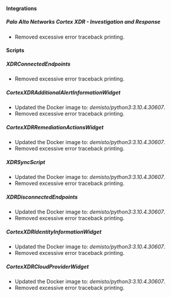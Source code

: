 
#### Integrations
##### Palo Alto Networks Cortex XDR - Investigation and Response
- Removed excessive error traceback printing.

#### Scripts
##### XDRConnectedEndpoints
- Removed excessive error traceback printing.
##### CortexXDRAdditionalAlertInformationWidget
- Updated the Docker image to: *demisto/python3:3.10.4.30607*.
- Removed excessive error traceback printing.

##### CortexXDRRemediationActionsWidget
- Updated the Docker image to: *demisto/python3:3.10.4.30607*.
- Removed excessive error traceback printing.

##### XDRSyncScript
- Updated the Docker image to: *demisto/python3:3.10.4.30607*.
- Removed excessive error traceback printing.

##### XDRDisconnectedEndpoints
- Updated the Docker image to: *demisto/python3:3.10.4.30607*.
- Removed excessive error traceback printing.

##### CortexXDRIdentityInformationWidget
- Updated the Docker image to: *demisto/python3:3.10.4.30607*.
- Removed excessive error traceback printing.

##### CortexXDRCloudProviderWidget
- Updated the Docker image to: *demisto/python3:3.10.4.30607*.
- Removed excessive error traceback printing.

